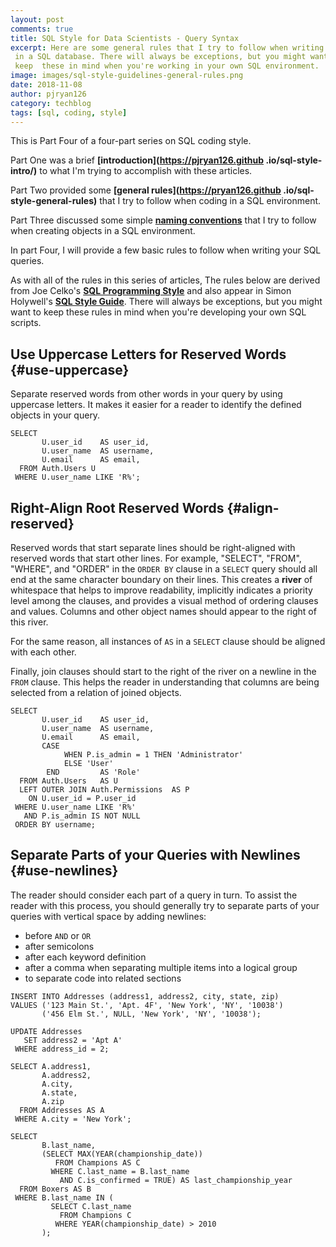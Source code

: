 ```yaml
---
layout: post
comments: true
title: SQL Style for Data Scientists - Query Syntax
excerpt: Here are some general rules that I try to follow when writing queries
 in a SQL database. There will always be exceptions, but you might want to 
 keep  these in mind when you're working in your own SQL environment.
image: images/sql-style-guidelines-general-rules.png
date: 2018-11-08
author: pjryan126
category: techblog
tags: [sql, coding, style]
---
```


This is Part Four of a four-part series on SQL coding style. 

Part One was a brief **[introduction](https://pjryan126.github
.io/sql-style-intro/)** to what I'm trying to accomplish with these 
articles. 

Part Two provided some **[general rules](https://pryan126.github
.io/sql-style-general-rules)** that I try to follow when coding in a SQL 
environment. 

Part Three discussed some simple **[naming conventions](https://pjryan126.github.io/sql-style-naming-conventions)**
 that I try to follow when creating objects in a SQL environment. 

In part Four, I will provide a few basic rules to follow when writing your SQL 
queries. 

As with all of the rules in this series of articles, The rules below are 
derived from Joe Celko's **[SQL Programming Style](https://www.amazon.com/Celkos-Programming-Kaufmann-Management-Systems/dp/0120887975/ref=sr\_1\_1?ie=UTF8&qid=1516645111&sr=8-1&keywords=Joe+Celko+SQL+Programming+Style)** 
and also appear in Simon Holywell's 
**[SQL Style Guide](http://www.sqlstyle.guide/)**. There will always be 
exceptions, but you might want to keep these rules in mind when you're 
developing your own SQL scripts.

## Use Uppercase Letters for Reserved Words {#use-uppercase}

Separate reserved words from other words in your query by using uppercase 
letters. It makes it easier for a reader to identify the defined objects in 
your query.

```
SELECT
       U.user_id    AS user_id,
       U.user_name  AS username,
       U.email      AS email,
  FROM Auth.Users U
 WHERE U.user_name LIKE 'R%';
```

## Right-Align Root Reserved Words {#align-reserved}

Reserved words that start separate lines should be right-aligned with 
reserved words that start other lines. For example, "SELECT", "FROM", 
"WHERE", and "ORDER" in the `ORDER BY` clause in a `SELECT` query should all 
end at the same character boundary on their lines. This creates a **river** 
of whitespace that helps to improve readability, implicitly indicates a 
priority level among the clauses, and provides a visual method of ordering 
clauses and values. Columns and other object names should appear to the right
 of this river. 

For the same reason, all instances of `AS` in a `SELECT` clause should be 
aligned with each other. 

Finally, join clauses should start to the right of the river on a newline in 
the `FROM` clause. This helps the reader in understanding that columns are 
being selected from a relation of joined objects.

```
SELECT
       U.user_id    AS user_id,
       U.user_name  AS username,
       U.email      AS email,
       CASE
            WHEN P.is_admin = 1 THEN 'Administrator'
            ELSE 'User'
        END         AS 'Role'
  FROM Auth.Users   AS U
  LEFT OUTER JOIN Auth.Permissions  AS P
    ON U.user_id = P.user_id
 WHERE U.user_name LIKE 'R%'
   AND P.is_admin IS NOT NULL
 ORDER BY username;
```

## Separate Parts of your Queries with Newlines {#use-newlines}

The reader should consider each part of a query in turn. To assist the reader
 with this process, you should generally try to separate parts of your 
 queries with vertical space by adding newlines:

* before `AND` or `OR`
* after semicolons
* after each keyword definition
* after a comma when separating multiple items into a logical group
* to separate code into related sections  
  

```
INSERT INTO Addresses (address1, address2, city, state, zip)
VALUES ('123 Main St.', 'Apt. 4F', 'New York', 'NY', '10038')
       ('456 Elm St.', NULL, 'New York', 'NY', '10038');
``` 
```
UPDATE Addresses
   SET address2 = 'Apt A'
 WHERE address_id = 2;
```
```
SELECT A.address1,
       A.address2,
       A.city,
       A.state,
       A.zip
  FROM Addresses AS A
 WHERE A.city = 'New York';
```
```
SELECT 
       B.last_name,
       (SELECT MAX(YEAR(championship_date))
          FROM Champions AS C
         WHERE C.last_name = B.last_name
           AND C.is_confirmed = TRUE) AS last_championship_year
  FROM Boxers AS B
 WHERE B.last_name IN (
         SELECT C.last_name
           FROM Champions C
          WHERE YEAR(championship_date) > 2010
       );
 ```
               